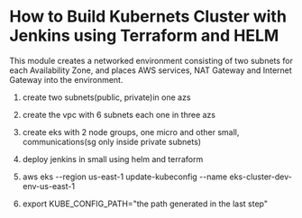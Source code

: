 # How to Build Kubernets Cluster with Jenkins using Terraform and HELM 

This module creates a networked environment consisting of two subnets for each Availability Zone, and places
AWS services, NAT Gateway and Internet Gateway into the environment.

1. create two subnets(public, private)in one azs
2. create the vpc with 6 subnets each one in three azs
3. create eks with 2 node groups, one micro and other small, communications(sg only inside private subnets)
4. deploy jenkins in small using helm and terraform


1. aws eks --region us-east-1 update-kubeconfig --name eks-cluster-dev-env-us-east-1
2. export KUBE_CONFIG_PATH="the path generated in the last step"

 
